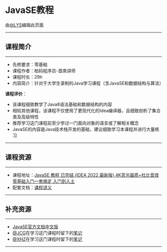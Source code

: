 # JavaSE教程

由[@LYS](https://lys2021.com/)编辑此页面

****

## 课程简介

****

- 先修要求：零基础
- 课程作者：柏码程序员-首席讲师
- 课程时长：29h
- 内容简介：针对于大学生录制的Java学习课程（含JavaSE和数据结构与算法）

**课程评价**：

* 该课程细致教学了Java8语法基础和数据结构的内容
* 相较其他课程，该课程不仅使用了更现代化的Idea编译器，且细致剖析了集合类及高级特性
* 推荐学习这门课程前至少学过一门面向对象的语言或了解相关概念
* JavaSE的内容是Java技术栈开发的基础，建议细致学习本课程并进行大量练习

<!-- 介绍学习该门课程主观感受，内容包括但不限于：
    （1）课程覆盖的知识点范围
    （2）与同类课程相比它的优势与特点
    （3）学习这门课程的体验与感受
    （4）自学这门课的注意点（踩过的坑、难度预警等等）
    （5）... ...
-->

****

## 课程资源

****

- 课程地址：[JavaSE 教程 已完结 (IDEA 2022 最新版) 4K蓝光画质+杜比音效 零基础入门一套搞定 入门到入土](https://www.bilibili.com/video/BV1YP4y1o75f/?spm_id_from=333.999.0.0&vd_source=ce95ad6607d316dd76f87b90ab69fa3f)
- 配套文档：[课程讲义](https://itbaima.net/document/0/0/0)

****

## 补充资源

****

* [JavaSE官方文档中文版](https://www.w3cschool.cn/java/dict.html)
* [@JCG](https://jcg2023.top/)在学习这门课程时留下的[笔记](https://jcg2023.top/articleList?id=1&label=2)
* [@XHZ](https://www.yuque.com/spumante)在学习这门课程时留下的[笔记](https://www.yuque.com/spumante/xhz/5b17077a560dbb666966dff1bea3a57d#fsA3Z)

****